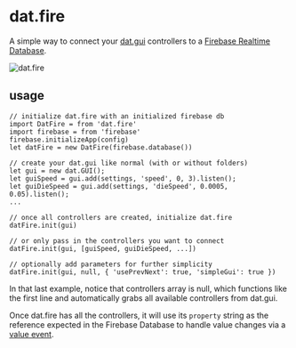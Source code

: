 dat.fire
===

A simple way to connect your [dat.gui](https://github.com/dataarts/dat.gui) controllers to a [Firebase Realtime Database](https://firebase.google.com/docs/database/).

![dat.fire](https://github.com/googlecreativelab/dat.fire/raw/master/imgs/fbplusdatgui.png)
 
usage 
---
```
// initialize dat.fire with an initialized firebase db
import DatFire = from 'dat.fire'
import firebase = from 'firebase'
firebase.initializeApp(config)
let datFire = new DatFire(firebase.database())

// create your dat.gui like normal (with or without folders)
let gui = new dat.GUI();
let guiSpeed = gui.add(settings, 'speed', 0, 3).listen();
let guiDieSpeed = gui.add(settings, 'dieSpeed', 0.0005, 0.05).listen();
...

// once all controllers are created, initialize dat.fire
datFire.init(gui)

// or only pass in the controllers you want to connect
datFire.init(gui, [guiSpeed, guiDieSpeed, ...])

// optionally add parameters for further simplicity
datFire.init(gui, null, { 'usePrevNext': true, 'simpleGui': true })
``` 

In that last example, notice that controllers array is null, which functions like the first line and automatically grabs all available controllers from dat.gui.

Once dat.fire has all the controllers, it will use its `property` string as the reference expected in the Firebase Database to handle value changes via a [value event](https://firebase.google.com/docs/database/web/read-and-write#listen_for_value_events). 

